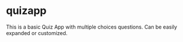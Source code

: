 # quizapp

This is a basic Quiz App with multiple choices questions.  Can be easily expanded or customized.
